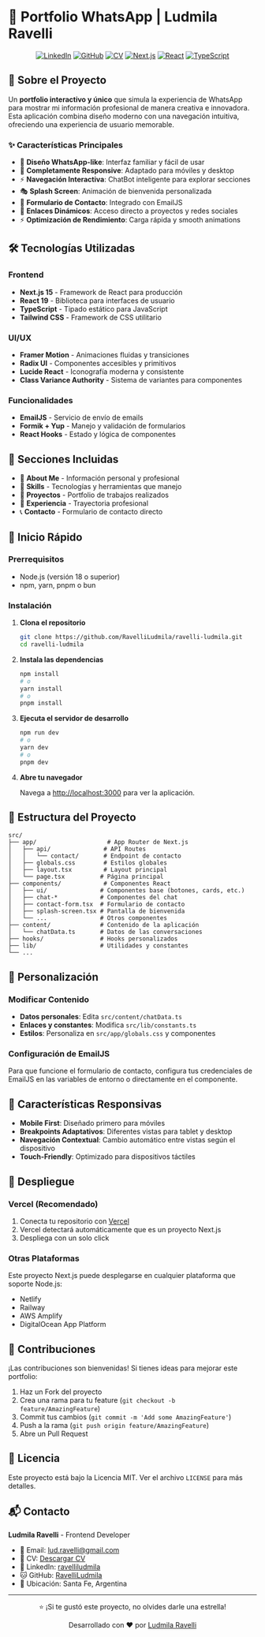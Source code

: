 # 💬 Portfolio WhatsApp | Ludmila Ravelli

<div align="center">

[![LinkedIn](https://img.shields.io/badge/LinkedIn-0077B5?style=for-the-badge&logo=linkedin&logoColor=white)](https://linkedin.com/in/ravelliludmila)
    [![GitHub](https://img.shields.io/badge/GitHub-100000?style=for-the-badge&logo=github&logoColor=white)](https://github.com/RavelliLudmila)
    [![CV](https://img.shields.io/badge/CV-FF5722?style=for-the-badge&logo=adobeacrobatreader&logoColor=white)](https://drive.google.com/file/d/15R4QqUpy8izvN3xQZFFUKUkfVJ-kPikJ/view?usp=sharing)
    [![Next.js](https://img.shields.io/badge/Next.js-000000?style=for-the-badge&logo=next.js&logoColor=white)](https://nextjs.org/)
    [![React](https://img.shields.io/badge/React-20232A?style=for-the-badge&logo=react&logoColor=61DAFB)](https://reactjs.org/)
    [![TypeScript](https://img.shields.io/badge/TypeScript-007ACC?style=for-the-badge&logo=typescript&logoColor=white)](https://www.typescriptlang.org/)

</div>

## 🌟 Sobre el Proyecto

Un **portfolio interactivo y único** que simula la experiencia de WhatsApp para mostrar mi información profesional de manera creativa e innovadora. Esta aplicación combina diseño moderno con una navegación intuitiva, ofreciendo una experiencia de usuario memorable.

### ✨ Características Principales

-   🎨 **Diseño WhatsApp-like**: Interfaz familiar y fácil de usar
-   📱 **Completamente Responsive**: Adaptado para móviles y desktop
-   ⚡ **Navegación Interactiva**: ChatBot inteligente para explorar secciones
-   🎭 **Splash Screen**: Animación de bienvenida personalizada
-   📧 **Formulario de Contacto**: Integrado con EmailJS
-   🔗 **Enlaces Dinámicos**: Acceso directo a proyectos y redes sociales
-   ⚡ **Optimización de Rendimiento**: Carga rápida y smooth animations

## 🛠️ Tecnologías Utilizadas

### Frontend

-   **Next.js 15** - Framework de React para producción
-   **React 19** - Biblioteca para interfaces de usuario
-   **TypeScript** - Tipado estático para JavaScript
-   **Tailwind CSS** - Framework de CSS utilitario

### UI/UX

-   **Framer Motion** - Animaciones fluidas y transiciones
-   **Radix UI** - Componentes accesibles y primitivos
-   **Lucide React** - Iconografía moderna y consistente
-   **Class Variance Authority** - Sistema de variantes para componentes

### Funcionalidades

-   **EmailJS** - Servicio de envío de emails
-   **Formik + Yup** - Manejo y validación de formularios
-   **React Hooks** - Estado y lógica de componentes

## 🎯 Secciones Incluidas

-   👋 **About Me** - Información personal y profesional
-   💼 **Skills** - Tecnologías y herramientas que manejo
-   🚀 **Proyectos** - Portfolio de trabajos realizados
-   💼 **Experiencia** - Trayectoria profesional
-   📞 **Contacto** - Formulario de contacto directo

## 🚀 Inicio Rápido

### Prerrequisitos

-   Node.js (versión 18 o superior)
-   npm, yarn, pnpm o bun

### Instalación

1. **Clona el repositorio**

    ```bash
    git clone https://github.com/RavelliLudmila/ravelli-ludmila.git
    cd ravelli-ludmila
    ```

2. **Instala las dependencias**

    ```bash
    npm install
    # o
    yarn install
    # o
    pnpm install
    ```

3. **Ejecuta el servidor de desarrollo**

    ```bash
    npm run dev
    # o
    yarn dev
    # o
    pnpm dev
    ```

4. **Abre tu navegador**

    Navega a [http://localhost:3000](http://localhost:3000) para ver la aplicación.

## 📁 Estructura del Proyecto

```
src/
├── app/                    # App Router de Next.js
│   ├── api/               # API Routes
│   │   └── contact/       # Endpoint de contacto
│   ├── globals.css        # Estilos globales
│   ├── layout.tsx         # Layout principal
│   └── page.tsx          # Página principal
├── components/            # Componentes React
│   ├── ui/               # Componentes base (botones, cards, etc.)
│   ├── chat-*            # Componentes del chat
│   ├── contact-form.tsx  # Formulario de contacto
│   ├── splash-screen.tsx # Pantalla de bienvenida
│   └── ...               # Otros componentes
├── content/              # Contenido de la aplicación
│   └── chatData.ts       # Datos de las conversaciones
├── hooks/                # Hooks personalizados
├── lib/                  # Utilidades y constantes
└── ...
```

## 🎨 Personalización

### Modificar Contenido

-   **Datos personales**: Edita `src/content/chatData.ts`
-   **Enlaces y constantes**: Modifica `src/lib/constants.ts`
-   **Estilos**: Personaliza en `src/app/globals.css` y componentes

### Configuración de EmailJS

Para que funcione el formulario de contacto, configura tus credenciales de EmailJS en las variables de entorno o directamente en el componente.

## 📱 Características Responsivas

-   **Mobile First**: Diseñado primero para móviles
-   **Breakpoints Adaptativos**: Diferentes vistas para tablet y desktop
-   **Navegación Contextual**: Cambio automático entre vistas según el dispositivo
-   **Touch-Friendly**: Optimizado para dispositivos táctiles

## 🚀 Despliegue

### Vercel (Recomendado)

1. Conecta tu repositorio con [Vercel](https://vercel.com)
2. Vercel detectará automáticamente que es un proyecto Next.js
3. Despliega con un solo click

### Otras Plataformas

Este proyecto Next.js puede desplegarse en cualquier plataforma que soporte Node.js:

-   Netlify
-   Railway
-   AWS Amplify
-   DigitalOcean App Platform

## 🤝 Contribuciones

¡Las contribuciones son bienvenidas! Si tienes ideas para mejorar este portfolio:

1. Haz un Fork del proyecto
2. Crea una rama para tu feature (`git checkout -b feature/AmazingFeature`)
3. Commit tus cambios (`git commit -m 'Add some AmazingFeature'`)
4. Push a la rama (`git push origin feature/AmazingFeature`)
5. Abre un Pull Request

## 📄 Licencia

Este proyecto está bajo la Licencia MIT. Ver el archivo `LICENSE` para más detalles.

## 📬 Contacto

**Ludmila Ravelli** - Frontend Developer

-   📧 Email: [lud.ravelli@gmail.com](https://mail.google.com/mail/u/0/?to=lud.ravelli@gmail.com&su=Oportunidad+Laboral&body=Hola+Ludmila,%0A%0AHe+visto+tu+portfolio+y+me+interesa+conocer+m%C3%A1s+sobre+tu+experiencia+como+Frontend+Developer.%0A%0A%5BEscribe+tu+mensaje+aqu%C3%AD%5D%0A%0ASaludos,+%5BTu+Nombre%5D.&fs=1&tf=cm)
-   📄 CV: [Descargar CV](https://drive.google.com/file/d/15R4QqUpy8izvN3xQZFFUKUkfVJ-kPikJ/view?usp=sharing)
-   👜 LinkedIn: [ravelliludmila](https://linkedin.com/in/ravelliludmila)
-   🐱 GitHub: [RavelliLudmila](https://github.com/RavelliLudmila)
-   📍 Ubicación: Santa Fe, Argentina

---

<div align="center">
  <p>⭐ ¡Si te gustó este proyecto, no olvides darle una estrella!</p>
  <p>Desarrollado con ❤️ por <a href="https://github.com/RavelliLudmila" target="_blank" rel="noopener noreferrer">Ludmila Ravelli</a></p>
</div>

